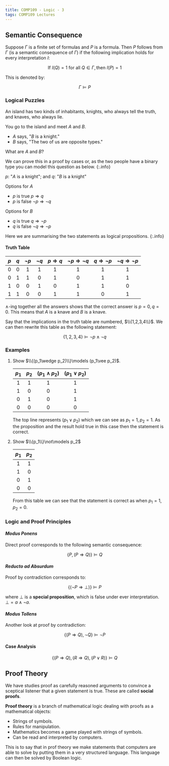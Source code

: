 ```yaml
---
title: COMP109 - Logic - 3
tags: COMP109 Lectures
---
```

## Semantic Consequence
Suppose $\Gamma$ is a finite set of formulas and $P$ is a formula. Then $P$ follows from $\Gamma$ (is a semantic consequence of $\Gamma$) if the following implication holds for every interpretation $I$:

$$\text{If } I(Q)=1\text{ for all } Q\in \Gamma,\text{then } I(P)=1$$

This is denoted by:

$$\Gamma \models P$$

### Logical Puzzles
An island has two kinds of inhabitants, knights, who always tell the truth, and knaves, who always lie.

You go to the island and meet $A$ and $B$.

* $A$ says, "$B$ is a knight."
* $B$ says, "The two of us are opposite types."

What are $A$ and $B$?

We can prove this in a proof by cases or, as the two people have a binary type you can model this question as below.
{:.info}

$p$: "$A$ is a knight"; and $q$: "$B$ is a knight"

Options for $A$

* $p$ is true $p\Rightarrow q$
* $p$ is false $\neg p\Rightarrow \neg q$

Options for $B$

* $q$ is true $q\Rightarrow \neg p$
* $q$ is false $\neg q\Rightarrow \neg p$

Here we are summarising the two statements as logical propositions.
{:.info}

#### Truth Table

| $p$ | $q$ | $\neg p$ | $\neg q$ | $p\Rightarrow q$ | $\neg p\Rightarrow \neg q$ | $q\Rightarrow \neg p$ | $\neg q\Rightarrow \neg p$ |
| :-: | :-: | :-: | :-: | :-: | :-: | :-: | :-: |
| 0 | 0 | 1 | 1 | 1 | 1 | 1 | 1 |
| 0 | 1 | 1 | 0 | 1 | 0 | 1 | 1 |
| 1 | 0 | 0 | 1 | 0 | 1 | 1 | 0 |
| 1 | 1 | 0 | 0 | 1 | 1 | 0 | 1 |

$\wedge$-ing together all the answers shows that the correct answer is $p=0,q=0$. This means that $A$ is a knave and $B$ is a knave.

Say that the implications in the truth table are numbered, $\\{1,2,3,4\\}$. We can then rewrite this table as the following statement:

$$\{1,2,3,4\}\models \neg p \wedge \neg q$$

### Examples
1. Show $\\{(p_1\wedge p_2)\\}\models (p_1\vee p_2)$.

    | $p_1$ | $p_2$ | $(p_1\wedge p_2)$ | $(p_1\vee p_2)$ |
    | :-: | :-: | :-: | :-: |
    | 1 | 1 | 1 | 1 |
    | 1 | 0 | 0 | 1 |
    | 0 | 1 | 0 | 1 |
    | 0 | 0 | 0 | 0 |

    The top line represents $(p_1\vee p_2)$ which we can see as $p_1=1, p_2=1$. As the proposition and the result hold true in this case then the statement is correct.
1. Show $\\{p_1\\}\not\models p_2$
    
    | $p_1$ | $p_2$ |
    | :-: | :-: |
    | 1 | 1 |
    | 1 | 0 | 
    | 0 | 1 |
    | 0 | 0 |
    
    From this table we can see that the statement is correct as when $p_1=1, p_2=0$.

### Logic and Proof Principles
#### *Modus Ponens*
Direct proof corresponds to the following semantic consequence:

$$\{P,(P\Rightarrow Q)\}\models Q$$

#### *Reducto ad Absurdum*
Proof by contradiction corresponds to:

$$\{(\neg P\Rightarrow\bot)\}\models P$$

where $\bot$ is a **special proposition**, which is false under ever interpretation. $\bot=a\wedge\neg a$.

#### *Modus Tollens*
Another look at proof by contradiction:

$$\{(P\Rightarrow Q),\neg Q\}\models\neg P$$

#### Case Analysis

$$\{(P\Rightarrow Q),(R\Rightarrow Q),(P\vee R)\}\models Q$$

## Proof Theory

We have studies proof as carefully reasoned arguments  to convince a sceptical listener that a given statement is true. These are called **social proofs**.

**Proof theory** is a branch of mathematical logic dealing with proofs as a mathematical objects:

* Strings of symbols.
* Rules for manipulation.
* Mathematics becomes a game played with strings of symbols.
* Can be read and interpreted by computers.

This is to say that in prof theory we make statements that computers are able to solve by putting them in a very structured language. This language can then be solved by Boolean logic.

